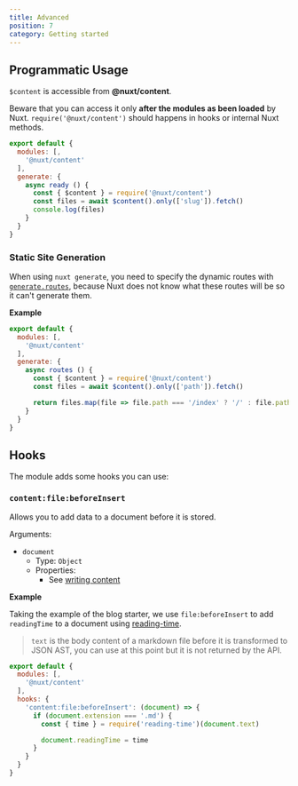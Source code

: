 ```yaml
---
title: Advanced
position: 7
category: Getting started
---
```


## Programmatic Usage

`$content` is accessible from **@nuxt/content**.

<base-alert>

  Beware that you can access it only **after the modules as been loaded** by Nuxt. `require('@nuxt/content')` should happens in hooks or internal Nuxt methods.

</base-alert>

```js
export default {
  modules: [,
    '@nuxt/content'
  ],
  generate: {
    async ready () {
      const { $content } = require('@nuxt/content')
      const files = await $content().only(['slug']).fetch()
      console.log(files)
    }
  }
}
```

### Static Site Generation

When using `nuxt generate`, you need to specify the dynamic routes with [`generate.routes`](https://nuxtjs.org/api/configuration-generate/#routes), because Nuxt does not know what these routes will be so it can't generate them.

**Example**

```js
export default {
  modules: [,
    '@nuxt/content'
  ],
  generate: {
    async routes () {
      const { $content } = require('@nuxt/content')
      const files = await $content().only(['path']).fetch()

      return files.map(file => file.path === '/index' ? '/' : file.path)
    }
  }
}
```

## Hooks

The module adds some hooks you can use:

### `content:file:beforeInsert`

Allows you to add data to a document before it is stored.

Arguments:
- `document`
  - Type: `Object`
  - Properties:
    - See [writing content](/writing)


**Example**

Taking the example of the blog starter, we use `file:beforeInsert` to add `readingTime` to a document using [reading-time](https://github.com/ngryman/reading-time).

> `text` is the body content of a markdown file before it is transformed to JSON AST, you can use at this point but it is not returned by the API.

```js
export default {
  modules: [,
    '@nuxt/content'
  ],
  hooks: {
    'content:file:beforeInsert': (document) => {
      if (document.extension === '.md') {
        const { time } = require('reading-time')(document.text)

        document.readingTime = time
      }
    }
  }
}
```
